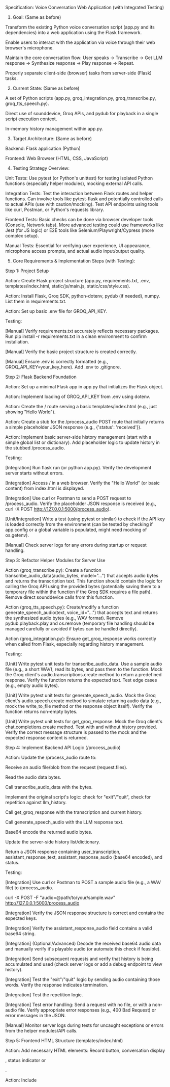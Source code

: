 Specification: Voice Conversation Web Application (with Integrated Testing)

1. Goal: (Same as before)

Transform the existing Python voice conversation script (app.py and its dependencies) into a web application using the Flask framework.

Enable users to interact with the application via voice through their web browser's microphone.

Maintain the core conversation flow: User speaks -> Transcribe -> Get LLM response -> Synthesize response -> Play response -> Repeat.

Properly separate client-side (browser) tasks from server-side (Flask) tasks.

2. Current State: (Same as before)

A set of Python scripts (app.py, groq_integration.py, groq_transcribe.py, groq_tts_speech.py).

Direct use of sounddevice, Groq APIs, and pydub for playback in a single script execution context.

In-memory history management within app.py.

3. Target Architecture: (Same as before)

Backend: Flask application (Python)

Frontend: Web Browser (HTML, CSS, JavaScript)

4. Testing Strategy Overview:

Unit Tests: Use pytest (or Python's unittest) for testing isolated Python functions (especially helper modules), mocking external API calls.

Integration Tests: Test the interaction between Flask routes and helper functions. Can involve tools like pytest-flask and potentially controlled calls to actual APIs (use with caution/mocking). Test API endpoints using tools like curl, Postman, or Python's requests library.

Frontend Tests: Basic checks can be done via browser developer tools (Console, Network tabs). More advanced testing could use frameworks like Jest (for JS logic) or E2E tools like Selenium/Playwright/Cypress (more complex setup).

Manual Tests: Essential for verifying user experience, UI appearance, microphone access prompts, and actual audio input/output quality.

5. Core Requirements & Implementation Steps (with Testing):

Step 1: Project Setup

Action: Create Flask project structure (app.py, requirements.txt, .env, templates/index.html, static/js/main.js, static/css/style.css).

Action: Install Flask, Groq SDK, python-dotenv, pydub (if needed), numpy. List them in requirements.txt.

Action: Set up basic .env file for GROQ_API_KEY.

Testing:

[Manual] Verify requirements.txt accurately reflects necessary packages. Run pip install -r requirements.txt in a clean environment to confirm installation.

[Manual] Verify the basic project structure is created correctly.

[Manual] Ensure .env is correctly formatted (e.g., GROQ_API_KEY=your_key_here). Add .env to .gitignore.

Step 2: Flask Backend Foundation

Action: Set up a minimal Flask app in app.py that initializes the Flask object.

Action: Implement loading of GROQ_API_KEY from .env using dotenv.

Action: Create the / route serving a basic templates/index.html (e.g., just showing "Hello World").

Action: Create a stub for the /process_audio POST route that initially returns a simple placeholder JSON response (e.g., {'status': 'received'}).

Action: Implement basic server-side history management (start with a simple global list or dictionary). Add placeholder logic to update history in the stubbed /process_audio.

Testing:

[Integration] Run flask run (or python app.py). Verify the development server starts without errors.

[Integration] Access / in a web browser. Verify the "Hello World" (or basic content) from index.html is displayed.

[Integration] Use curl or Postman to send a POST request to /process_audio. Verify the placeholder JSON response is received (e.g., curl -X POST http://127.0.0.1:5000/process_audio).

[Unit/Integration] Write a test (using pytest or similar) to check if the API key is loaded correctly from the environment (can be tested by checking if app.config or a global variable is populated, might need mocking of os.getenv).

[Manual] Check server logs for any errors during startup or request handling.

Step 3: Refactor Helper Modules for Server Use

Action (groq_transcribe.py): Create a function transcribe_audio_data(audio_bytes, model="...") that accepts audio bytes and returns the transcription text. This function should contain the logic for calling the Groq API using the provided bytes (potentially saving them to a temporary file within the function if the Groq SDK requires a file path). Remove direct sounddevice calls from this function.

Action (groq_tts_speech.py): Create/modify a function generate_speech_audio(text, voice_id="...") that accepts text and returns the synthesized audio bytes (e.g., WAV format). Remove pydub.playback.play and os.remove (temporary file handling should be managed carefully or avoided if bytes can be handled directly).

Action (groq_integration.py): Ensure get_groq_response works correctly when called from Flask, especially regarding history management.

Testing:

[Unit] Write pytest unit tests for transcribe_audio_data. Use a sample audio file (e.g., a short WAV), read its bytes, and pass them to the function. Mock the Groq client's audio.transcriptions.create method to return a predefined response. Verify the function returns the expected text. Test edge cases (e.g., empty audio bytes).

[Unit] Write pytest unit tests for generate_speech_audio. Mock the Groq client's audio.speech.create method to simulate returning audio data (e.g., mock the write_to_file method or the response object itself). Verify the function returns non-empty bytes.

[Unit] Write pytest unit tests for get_groq_response. Mock the Groq client's chat.completions.create method. Test with and without history provided. Verify the correct message structure is passed to the mock and the expected response content is returned.

Step 4: Implement Backend API Logic (/process_audio)

Action: Update the /process_audio route to:

Receive an audio file/blob from the request (request.files).

Read the audio data bytes.

Call transcribe_audio_data with the bytes.

Implement the original script's logic: check for "exit"/"quit", check for repetition against llm_history.

Call get_groq_response with the transcription and current history.

Call generate_speech_audio with the LLM response text.

Base64 encode the returned audio bytes.

Update the server-side history list/dictionary.

Return a JSON response containing user_transcription, assistant_response_text, assistant_response_audio (base64 encoded), and status.

Testing:

[Integration] Use curl or Postman to POST a sample audio file (e.g., a WAV file) to /process_audio.

curl -X POST -F "audio=@path/to/your/sample.wav" http://127.0.0.1:5000/process_audio

[Integration] Verify the JSON response structure is correct and contains the expected keys.

[Integration] Verify the assistant_response_audio field contains a valid base64 string.

[Integration] (Optional/Advanced) Decode the received base64 audio data and manually verify it's playable audio (or automate this check if feasible).

[Integration] Send subsequent requests and verify that history is being accumulated and used (check server logs or add a debug endpoint to view history).

[Integration] Test the "exit"/"quit" logic by sending audio containing those words. Verify the response indicates termination.

[Integration] Test the repetition logic.

[Integration] Test error handling: Send a request with no file, or with a non-audio file. Verify appropriate error responses (e.g., 400 Bad Request) or error messages in the JSON.

[Manual] Monitor server logs during tests for uncaught exceptions or errors from the helper modules/API calls.

Step 5: Frontend HTML Structure (templates/index.html)

Action: Add necessary HTML elements: Record button, conversation display <div>, status indicator <span> or <p>.

Action: Include <script> tag for static/js/main.js and <link> tag for static/css/style.css.

Testing:

[Manual] Load the / route in a browser. Verify all UI elements (button, text areas) are present and visually acceptable (basic layout).

[Manual] Check the browser's developer console for any errors related to loading CSS or JS files (e.g., 404 Not Found).

Step 6: Frontend JavaScript Logic (static/js/main.js)

Action: Add event listener to the record button (e.g., mousedown/mouseup or click).

Action: Implement microphone access using navigator.mediaDevices.getUserMedia. Handle success and error cases (permissions denied).

Action: Implement audio recording using MediaRecorder. Start recording on button press, stop on release/timeout. Collect audio chunks into a Blob. Specify MIME type (e.g., audio/wav if possible, or audio/webm).

Action: Implement fetch POST request to /process_audio. Create FormData, append the audio Blob.

Action: Handle the JSON response from the backend: parse it, update the conversation display area with user transcription and assistant text.

Action: Implement audio playback: Take the base64 assistant_response_audio, decode it, create an ArrayBuffer, and use AudioContext.decodeAudioData and AudioBufferSourceNode to play it.

Action: Update the status indicator throughout the process ("Listening...", "Processing...", "Speaking...", "Error...").

Testing:

[Manual] Load the page. Click the record button. Verify the browser prompts for microphone permission. Grant permission.

[Manual] Click/hold the button again. Verify the status changes to "Listening...". Speak a phrase. Release the button.

[Manual] Check the browser's Developer Console (Network Tab): Verify a POST request is sent to /process_audio with audio data payload. Verify the JSON response is received.

[Manual] Verify the Developer Console (Console Tab) for any JavaScript errors during recording, sending, receiving, or playback.

[Manual] Verify the UI updates: Status changes ("Processing...", "Speaking..."), transcription appears, assistant text appears.

[Manual] Verify the assistant's audio response is played back through the speakers/headphones.

[Manual] Test denying microphone permission. Verify a user-friendly error message or state is shown.

[Manual] Test potential network errors (e.g., stop the Flask server and try recording). Verify error handling in the UI.

[E2E - Advanced] Use browser automation tools to script the button click, potentially mock getUserMedia, check network requests, and verify UI text updates. Automating audio playback verification is generally difficult.

7. Final End-to-End Testing:

Action: Perform several full conversation turns, simulating a natural interaction.

Testing:

[Manual] Verify the conversation flows logically and history is maintained correctly across turns.

[Manual] Check for latency issues (time between finishing speaking and hearing the response).

[Manual] Test edge cases like speaking very short phrases, long phrases, or silence.

[Manual] Verify the "exit"/"quit" commands successfully terminate the interaction flow (or trigger the appropriate backend response).

[Manual] Test in different supported browsers (if applicable, e.g., Chrome, Firefox).